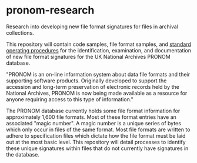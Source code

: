 # pronom-research

Research into developing new file format signatures for files in archival collections.

This repository will contain code samples, file format samples, and <a href="https://github.com/gleporeNARA/pronom-research/wiki">standard operating procedures</a> for the identification, examination, and documentation of new file format signatures for the UK National Archives PRONOM database.

"PRONOM is an on-line information system about data file formats and their supporting software products. Originally developed to support the accession and long-term preservation of electronic records held by the National Archives, PRONOM is now being made available as a resource for anyone requiring access to this type of information."

The PRONOM database currently holds some file format information for approximately 1,600 file formats. Most of these format entries have an associated "magic number". A magic number is a unique series of bytes which only occur in files of the same format. Most file formats are written to adhere to specification files which dictate how the file format must be laid out at the most basic level. This repository will detail processes to identify these unique signatures within files that do not currently have signatures in the database.



